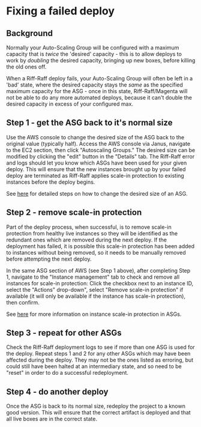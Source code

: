 # Fixing a failed deploy

## Background

Normally your Auto-Scaling Group will be configured with a maximum capacity that is _twice_ the 'desired'
capacity - this is to allow deploys to work by _doubling_ the desired capacity, bringing up new boxes,
before killing the old ones off.

When a Riff-Raff deploy fails, your Auto-Scaling Group will often be left in a 'bad' state, where
the desired capacity stays the _same_ as the specified maximum capacity for the ASG - once in this
state, Riff-Raff/Magenta will not be able to do any more automated deploys, because it can't double
the desired capacity in excess of your configured max.

## Step 1 - get the ASG back to it's normal size

Use the AWS console to change the desired size of the ASG back to the original value (typically half). Access the AWS console via Janus, navigate to the EC2 section, then click "Autoscaling Groups." The desired size can be modified by clicking the "edit" button in the "Details" tab. The Riff-Raff error and logs should let you know which ASGs have been used for your given deploy.
This will ensure that the new instances brought up by your failed deploy are terminated as Riff-Raff applies scale-in protection to existing instances before the deploy begins.

See [here](https://docs.aws.amazon.com/autoscaling/ec2/userguide/as-manual-scaling.html) for detailed steps on how to change the desired size of an ASG.

## Step 2 - remove scale-in protection
Part of the  deploy process, when successful, is to remove scale-in protection from healthy live instances so they will be identified as the redundant ones which are removed during the next deploy. If the deployment has failed, it is possible this scale-in protection has been added to instances without being removed, so it needs to be manually removed before attempting the next deploy.

In the same ASG section of AWS (see Step 1 above),  after completing Step 1, navigate to the "Instance management" tab to check and remove all instances for scale-in protection: Click the checkbox next to an instance ID, select the "Actions" drop-down", select "Remove scale-in protection" if available (it will only be available if the instance has scale-in protection), then confirm.

See [here](https://docs.aws.amazon.com/autoscaling/ec2/userguide/ec2-auto-scaling-instance-protection.html) for more information on instance scale-in protection in ASGs.

## Step 3 - repeat for other ASGs
Check the Riff-Raff deployment logs to see if more than one ASG is used for the deploy. Repeat steps 1 and 2 for any other ASGs which may have been affected during the deploy. They may not be the ones listed as erroring, but could still have been halted at an intermediary state, and so need to be "reset" in order to do a successful redeployment.
## Step 4 -  do another deploy
Once the ASG is back to its normal size, redeploy the project to a known good version. 
This will ensure that the correct artifact is deployed and that all live boxes are in the correct state.